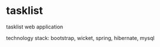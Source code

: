 tasklist
========

tasklist web application

technology stack: bootstrap, wicket, spring, hibernate, mysql
